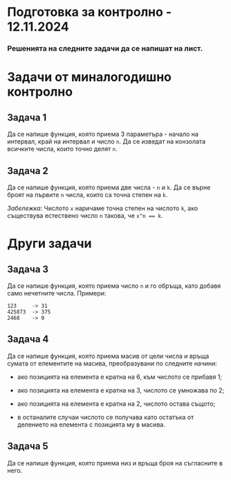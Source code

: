 # Подготовка за контролно - 12.11.2024

### Решенията на следните задачи да се напишат на лист.

# Задачи от миналогодишно контролно

## Задача 1

Да се напише функция, която приема 3 параметъра - начало на интервал, край на интервал и число `n`. Да се изведат на конзолата всичките числа, които точно делят `n`.

## Задача 2

Да се напише функция, която приема две числа - `n` и `k`. Да се върне броят на първите `n` числа, които са точна степен на `k`.

*Забележка*: Числото `x` наричаме точна степен на числото `k`, ако съществува естествено число `n` такова, че `x^n == k`.

# Други задачи 

## Задача 3

Да се напише функция, която приема число `n` и го обръща, като добавя само нечетните числа. Примери:

```
123     -> 31
425873  -> 375
2468    -> 0
```

## Задача 4

Да се напише функция, която приема масив от цели числа и връща сумата от елементите на масива, преобразувани по следните начини:

- ако позицията на елемента е кратна на 6, към числото се прибавя 1;

- ако позицията на елемента е кратна на 3, числото се умножава по 2;

- ако позицията на елемента е кратна на 2, числото остава същото;

- в останалите случаи числото се получава като остатъка от делението на елемента с позицията му в масива.

## Задача 5

Да се напише функция, която приема низ и връща броя на съгласните в него.